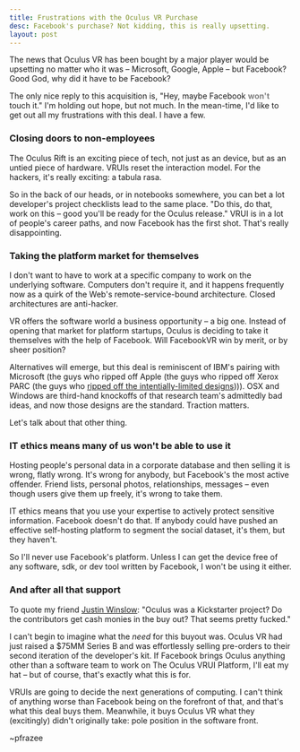 ```yaml
---
title: Frustrations with the Oculus VR Purchase
desc: Facebook's purchase? Not kidding, this is really upsetting.
layout: post
---
```


<style>.site { max-width: 680px; } .post { text-align: justify; } strong { color: gray }</style>

The news that Oculus VR has been bought by a major player would be upsetting no matter who it was &ndash; Microsoft, Google, Apple &ndash; but Facebook? Good God, why did it have to be Facebook?

The only nice reply to this acquisition is, "Hey, maybe Facebook **won't** touch it." I'm holding out hope, but not much. In the mean-time, I'd like to get out all my frustrations with this deal. I have a few.

### Closing doors to non-employees

The Oculus Rift is an exciting piece of tech, not just as an device, but as an untied piece of hardware. VRUIs reset the interaction model. For the hackers, it's really exciting: a tabula rasa.

So in the back of our heads, or in notebooks somewhere, you can bet a lot developer's project checklists lead to the same place. "Do this, do that, work on this &ndash; good you'll be ready for the Oculus release." VRUI is in a lot of people's career paths, and now Facebook has the first shot. That's really disappointing.

### Taking the platform market for themselves

I don't want to have to work at a specific company to work on the underlying software. Computers don't require it, and it happens frequently now as a quirk of the Web's remote-service-bound architecture. Closed architectures are anti-hacker.

VR offers the software world a business opportunity &ndash; a big one. Instead of opening that market for platform startups, Oculus is deciding to take it themselves with the help of Facebook. Will FacebookVR win by merit, or by sheer position?

Alternatives will emerge, but this deal is reminiscent of IBM's pairing with Microsoft (the guys who ripped off Apple (the guys who ripped off Xerox PARC (the guys who [ripped off the intentially-limited designs](http://worrydream.com/refs/Vannevar%20Bush%20Symposium%20-%20Closing%20Panel.html)))). OSX and Windows are third-hand knockoffs of that research team's admittedly bad ideas, and now those designs are the standard. Traction matters.

Let's talk about that other thing.

### IT ethics means many of us won't be able to use it

Hosting people's personal data in a corporate database and then selling it is wrong, flatly wrong. It's wrong for anybody, but Facebook's the most active offender. Friend lists, personal photos, relationships, messages &ndash; even though users give them up freely, it's wrong to take them.

IT ethics means that you use your expertise to actively protect sensitive information. Facebook doesn't do that. If anybody could have pushed an effective self-hosting platform to segment the social dataset, it's them, but they haven't.

So I'll never use Facebook's platform. Unless I can get the device free of any software, sdk, or dev tool written by Facebook, I won't be using it either.

### And after all that support

To quote my friend <a href="https://twitter.com/justin_winslow">Justin Winslow</a>: "Oculus was a Kickstarter project? Do the contributors get cash monies in the buy out? That seems pretty fucked."

I can't begin to imagine what the *need* for this buyout was. Oculus VR had just raised a $75MM Series B and was effortlessly selling pre-orders to their second iteration of the developer's kit. If Facebook brings Oculus anything other than a software team to work on The Oculus VRUI Platform, I'll eat my hat &ndash; but of course, that's exactly what this is for.

VRUIs are going to decide the next generations of computing. I can't think of anything worse than Facebook being on the forefront of that, and that's what this deal buys them. Meanwhile, it buys Oculus VR what they (excitingly) didn't originally take: pole position in the software front.

~pfrazee